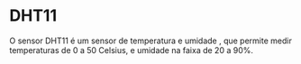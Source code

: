 # DHT11
O sensor DHT11 é um sensor de temperatura e umidade , que permite medir temperaturas de 0 a 50 Celsius, e umidade na faixa de 20 a 90%.
